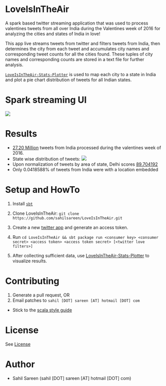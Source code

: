 # LoveIsInTheAir

A spark based twitter streaming application that was used to process valentines tweets from all over India during the Valentines week of 2016 for analyzing the cities and states of India in love!

This app live streams tweets from twitter and filters tweets from India, then determines the city from each tweet and accumulates city names and corresponding tweet counts for all the cities found. These tuples of city names and corresponding counts are stored in a text file for further analysis.

[`LoveIsInTheAir-Stats-Plotter`](https://github.com/sahilsareen/LoveIsInTheAir-Stats-Plotter) is used to map each city to a state in India and plot a pie chart distribution of tweets for all Indian states.

# Spark streaming UI
<img src="http://i.imgur.com/lLyoYmP.jpg">

# Results
- [27.20 Million](https://github.com/sahilsareen/LoveIsInTheAir/blob/master/analysis/LoveIsInTheAir%20-%20Valentines%20Streaming%20Statistics.pdf) tweets from India processed during the valentines week of 2016.
- State wise distribution of tweets:
[<img src="http://i.imgur.com/q1ZV1Gt.png" />](https://plot.ly/~sahilsareen/10.embed)
- Upon normalization of tweets by area of state, Delhi scores [89.704192](https://github.com/sahilsareen/LoveIsInTheAir/blob/master/analysis/Area%20Normalized%20Tweets.xlsx)
- Only 0.0418588% of tweets from India were with a location embedded

# Setup and HowTo

1. Install [`sbt`](http://www.scala-sbt.org/download.html)

2. Clone LoveIsInTheAir: `git clone https://github.com/sahilsareen/LoveIsInTheAir.git`

3. Create a new [twitter app](https://apps.twitter.com/) and generate an access token.

4. Run `cd LoveIsInTheAir && sbt package run <consumer key> <consumer secret> <access token> <access token secret> [<twitter love filters>]`

5. After collecting sufficient data, use [LoveIsInTheAir-Stats-Plotter](https://github.com/sahilsareen/LoveIsInTheAir-Stats-Plotter) to visualize results.

# Contributing

1. Generate a pull request, OR
2. Email patches to `sahil [DOT] sareen [AT] hotmail [DOT] com`

* Stick to the [scala style guide](https://github.com/databricks/scala-style-guide)

# License

See [License](https://github.com/sahilsareen/LoveIsInTheAir/blob/master/LICENSE)

# Author

- Sahil Sareen (sahil [DOT] sareen [AT] hotmail [DOT] com)
